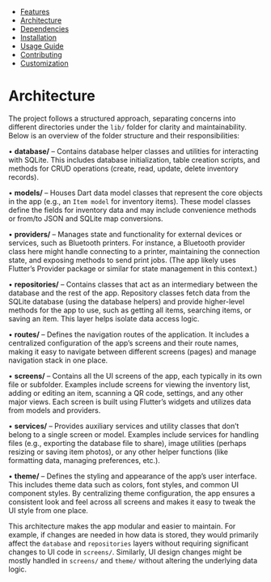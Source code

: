 - [Features](features.md)
- [Architecture](architecture.md)
- [Dependencies](dependencies.md)
- [Installation](installation.md)
- [Usage Guide](usage.md)
- [Contributing](contributing.md)
- [Customization](customization.md)

# Architecture

The project follows a structured approach, separating concerns into different directories under the `lib/` folder for clarity and maintainability. Below is an overview of the folder structure and their responsibilities:

•	**database/** – Contains database helper classes and utilities for interacting with SQLite. This includes database initialization, table creation scripts, and methods for CRUD operations (create, read, update, delete inventory records).

•	**models/** – Houses Dart data model classes that represent the core objects in the app (e.g., an `Item model` for inventory items). These model classes define the fields for inventory data and may include convenience methods or from/to JSON and SQLite map conversions.

•	**providers/** – Manages state and functionality for external devices or services, such as Bluetooth printers. For instance, a Bluetooth provider class here might handle connecting to a printer, maintaining the connection state, and exposing methods to send print jobs. (The app likely uses Flutter’s Provider package or similar for state management in this context.)

•	**repositories/** – Contains classes that act as an intermediary between the database and the rest of the app. Repository classes fetch data from the SQLite database (using the database helpers) and provide higher-level methods for the app to use, such as getting all items, searching items, or saving an item. This layer helps isolate data access logic.

•	**routes/** – Defines the navigation routes of the application. It includes a centralized configuration of the app’s screens and their route names, making it easy to navigate between different screens (pages) and manage navigation stack in one place.

•	**screens/** – Contains all the UI screens of the app, each typically in its own file or subfolder. Examples include screens for viewing the inventory list, adding or editing an item, scanning a QR code, settings, and any other major views. Each screen is built using Flutter’s widgets and utilizes data from models and providers.

•	**services/** – Provides auxiliary services and utility classes that don’t belong to a single screen or model. Examples include services for handling files (e.g., exporting the database file to share), image utilities (perhaps resizing or saving item photos), or any other helper functions (like formatting data, managing preferences, etc.).

•	**theme/** – Defines the styling and appearance of the app’s user interface. This includes theme data such as colors, font styles, and common UI component styles. By centralizing theme configuration, the app ensures a consistent look and feel across all screens and makes it easy to tweak the UI style from one place.

This architecture makes the app modular and easier to maintain. For example, if changes are needed in how data is stored, they would primarily affect the `database` and `repositories` layers without requiring significant changes to UI code in `screens/`. Similarly, UI design changes might be mostly handled in `screens/` and `theme/` without altering the underlying data logic.
